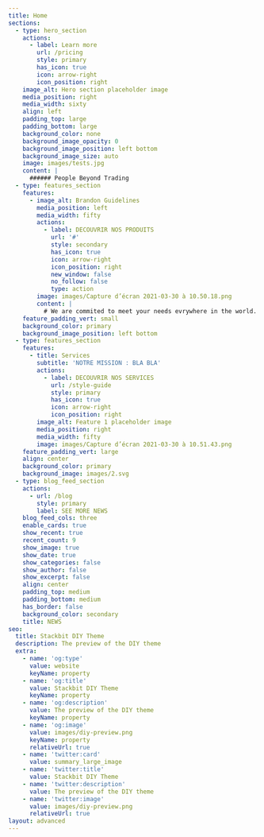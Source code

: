 ```yaml
---
title: Home
sections:
  - type: hero_section
    actions:
      - label: Learn more
        url: /pricing
        style: primary
        has_icon: true
        icon: arrow-right
        icon_position: right
    image_alt: Hero section placeholder image
    media_position: right
    media_width: sixty
    align: left
    padding_top: large
    padding_bottom: large
    background_color: none
    background_image_opacity: 0
    background_image_position: left bottom
    background_image_size: auto
    image: images/tests.jpg
    content: |
      ###### People Beyond Trading
  - type: features_section
    features:
      - image_alt: Brandon Guidelines
        media_position: left
        media_width: fifty
        actions:
          - label: DECOUVRIR NOS PRODUITS
            url: '#'
            style: secondary
            has_icon: true
            icon: arrow-right
            icon_position: right
            new_window: false
            no_follow: false
            type: action
        image: images/Capture d’écran 2021-03-30 à 10.50.18.png
        content: |
          # We are commited to meet your needs evrywhere in the world.
    feature_padding_vert: small
    background_color: primary
    background_image_position: left bottom
  - type: features_section
    features:
      - title: Services
        subtitle: 'NOTRE MISSION : BLA BLA'
        actions:
          - label: DECOUVRIR NOS SERVICES
            url: /style-guide
            style: primary
            has_icon: true
            icon: arrow-right
            icon_position: right
        image_alt: Feature 1 placeholder image
        media_position: right
        media_width: fifty
        image: images/Capture d’écran 2021-03-30 à 10.51.43.png
    feature_padding_vert: large
    align: center
    background_color: primary
    background_image: images/2.svg
  - type: blog_feed_section
    actions:
      - url: /blog
        style: primary
        label: SEE MORE NEWS
    blog_feed_cols: three
    enable_cards: true
    show_recent: true
    recent_count: 9
    show_image: true
    show_date: true
    show_categories: false
    show_author: false
    show_excerpt: false
    align: center
    padding_top: medium
    padding_bottom: medium
    has_border: false
    background_color: secondary
    title: NEWS
seo:
  title: Stackbit DIY Theme
  description: The preview of the DIY theme
  extra:
    - name: 'og:type'
      value: website
      keyName: property
    - name: 'og:title'
      value: Stackbit DIY Theme
      keyName: property
    - name: 'og:description'
      value: The preview of the DIY theme
      keyName: property
    - name: 'og:image'
      value: images/diy-preview.png
      keyName: property
      relativeUrl: true
    - name: 'twitter:card'
      value: summary_large_image
    - name: 'twitter:title'
      value: Stackbit DIY Theme
    - name: 'twitter:description'
      value: The preview of the DIY theme
    - name: 'twitter:image'
      value: images/diy-preview.png
      relativeUrl: true
layout: advanced
---
```

